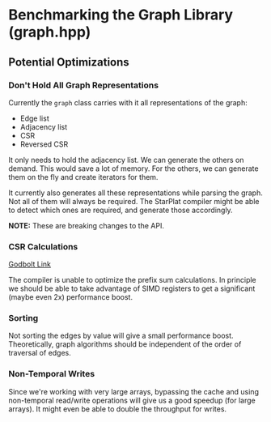# Benchmarking the Graph Library (graph.hpp)

## Potential Optimizations

### Don't Hold All Graph Representations

Currently the `graph` class carries with it all representations of the graph:
- Edge list
- Adjacency list
- CSR
- Reversed CSR

It only needs to hold the adjacency list. We can generate the others on demand.
This would save a lot of memory. For the others, we can generate them on the fly
and create iterators for them.

It currently also generates all these representations while parsing the graph.
Not all of them will always be required. The StarPlat compiler might be able to
detect which ones are required, and generate those accordingly.

**NOTE:** These are breaking changes to the API.


### CSR Calculations

[Godbolt Link](https://godbolt.org/z/d58of58qr)

The compiler is unable to optimize the prefix sum calculations. In principle we
should be able to take advantage of SIMD registers to get a significant (maybe
even 2x) performance boost.


### Sorting

Not sorting the edges by value will give a small performance boost.
Theoretically, graph algorithms should be independent of the order of traversal
of edges.


### Non-Temporal Writes

Since we're working with very large arrays, bypassing the cache and using
non-temporal read/write operations will give us a good speedup (for large
arrays). It might even be able to double the throughput for writes.
